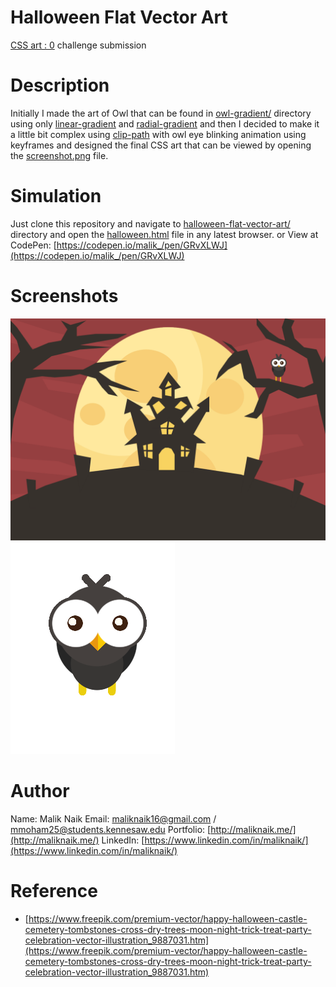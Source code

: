 
# Halloween Flat Vector Art

[CSS art : 0](https://github.com/HackGT/challenge0001-submissions/ ) challenge submission

# Description

Initially I made the art of Owl that can be found in [owl-gradient/](owl-gradient/) directory using only [linear-gradient](https://developer.mozilla.org/en-US/docs/Web/CSS/gradient/linear-gradient()) and [radial-gradient](https://developer.mozilla.org/en-US/docs/Web/CSS/gradient/radial-gradient()) and then I decided to make it a little bit complex using [clip-path](https://developer.mozilla.org/en-US/docs/Web/CSS/clip-path) with owl eye blinking animation using keyframes and designed the final CSS art that can be viewed by opening the [screenshot.png](screenshot.png) file.

# Simulation

Just clone this repository and navigate to [halloween-flat-vector-art/](/halloween-flat-vector-art) directory and open the [halloween.html](halloween.html) file in any latest browser.
or View at CodePen: [https://codepen.io/malik_/pen/GRvXLWJ](https://codepen.io/malik_/pen/GRvXLWJ)

# Screenshots

![Screenshot for Halloween Flat Vector Art](/halloween-flat-vector-art/screenshot.png?raw=true)
![Screenshot for Halloween Flat Vector Art](/halloween-flat-vector-art/owl-gradient/screenshot-owl.png?raw=true)

# Author

Name: Malik Naik
Email: [maliknaik16@gmail.com](mailto:maliknaik16@gmail.com) / [mmoham25@students.kennesaw.edu](mailto:mmoham25@students.kennesaw.edu)
Portfolio: [http://maliknaik.me/](http://maliknaik.me/)
LinkedIn: [https://www.linkedin.com/in/maliknaik/](https://www.linkedin.com/in/maliknaik/)

# Reference

* [https://www.freepik.com/premium-vector/happy-halloween-castle-cemetery-tombstones-cross-dry-trees-moon-night-trick-treat-party-celebration-vector-illustration_9887031.htm](https://www.freepik.com/premium-vector/happy-halloween-castle-cemetery-tombstones-cross-dry-trees-moon-night-trick-treat-party-celebration-vector-illustration_9887031.htm)
